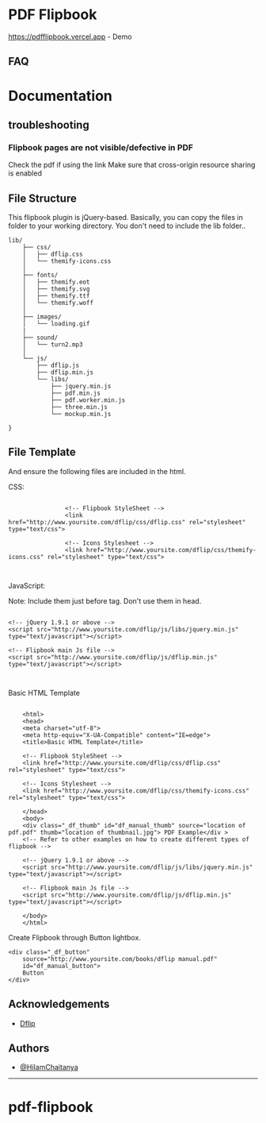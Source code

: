 # PDF Flipbook

https://pdfflipbook.vercel.app - Demo

## FAQ

# Documentation

## troubleshooting

### Flipbook pages are not visible/defective in PDF
Check the pdf if using the link Make sure that cross-origin resource sharing is enabled 

## File Structure

This flipbook plugin is jQuery-based. Basically, you can copy the files in folder to your working directory. You don't need to include the lib folder..

```
lib/ 
    ├── css/
    │   ├── dflip.css
    │   └── themify-icons.css
    │
    ├── fonts/
    │   ├── themify.eot
    │   ├── themify.svg
    │   ├── themify.ttf
    │   └── themify.woff
    │
    ├── images/
    │   └── loading.gif
    |
    ├── sound/
    │   └── turn2.mp3
    │
    └── js/
        ├── dflip.js
        ├── dflip.min.js
        └── libs/
            ├── jquery.min.js
            ├── pdf.min.js
            ├── pdf.worker.min.js
            ├── three.min.js
            └── mockup.min.js

}
```

## File Template
And ensure the following files are included in the html.

CSS:
```
            
                <!-- Flipbook StyleSheet -->
                <link href="http://www.yoursite.com/dflip/css/dflip.css" rel="stylesheet" type="text/css">

                <!-- Icons Stylesheet -->
                <link href="http://www.yoursite.com/dflip/css/themify-icons.css" rel="stylesheet" type="text/css">
            
        
```
JavaScript:

Note: Include them just before </body> tag. Don't use them in head.

```
            
<!-- jQuery 1.9.1 or above -->
<script src="http://www.yoursite.com/dflip/js/libs/jquery.min.js" type="text/javascript"></script>

<!-- Flipbook main Js file -->
<script src="http://www.yoursite.com/dflip/js/dflip.min.js" type="text/javascript"></script>
            
        
```
Basic HTML Template
```

    <html>
    <head>
    <meta charset="utf-8">
    <meta http-equiv="X-UA-Compatible" content="IE=edge">
    <title>Basic HTML Template</title>

    <!-- Flipbook StyleSheet -->
    <link href="http://www.yoursite.com/dflip/css/dflip.css" rel="stylesheet" type="text/css">

    <!-- Icons Stylesheet -->
    <link href="http://www.yoursite.com/dflip/css/themify-icons.css" rel="stylesheet" type="text/css">

    </head>
    <body>
    <div class="_df_thumb" id="df_manual_thumb" source="location of pdf.pdf" thumb="location of thumbnail.jpg"> PDF Example</div >
    <!-- Refer to other examples on how to create different types of flipbook -->

    <!-- jQuery 1.9.1 or above -->
    <script src="http://www.yoursite.com/dflip/js/libs/jquery.min.js" type="text/javascript"></script>

    <!-- Flipbook main Js file -->
    <script src="http://www.yoursite.com/dflip/js/dflip.min.js" type="text/javascript"></script>

    </body>
    </html>
```
Create Flipbook through Button lightbox.
```
<div class="_df_button"
    source="http://www.yoursite.com/books/dflip manual.pdf"
    id="df_manual_button">
    Button
</div>
```
## Acknowledgements

 - [Dflip]()


## Authors

- [@HiIamChaitanya](https://www.github.com/HiIamChaitanya)





-----
# pdf-flipbook
